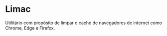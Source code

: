 # Limac
Utilitário com propósito de limpar o cache de navegadores de internet como Chrome, Edge e Firefox.
